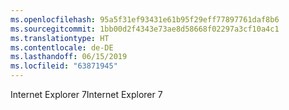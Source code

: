 ```yaml
---
ms.openlocfilehash: 95a5f31ef93431e61b95f29eff77897761daf8b6
ms.sourcegitcommit: 1bb00d2f4343e73ae8d58668f02297a3cf10a4c1
ms.translationtype: HT
ms.contentlocale: de-DE
ms.lasthandoff: 06/15/2019
ms.locfileid: "63871945"
---
```

<span data-ttu-id="22c69-101">Internet Explorer 7</span><span class="sxs-lookup"><span data-stu-id="22c69-101">Internet Explorer 7</span></span>